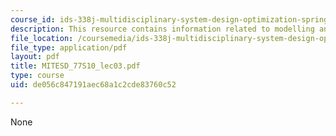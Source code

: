 ```yaml
---
course_id: ids-338j-multidisciplinary-system-design-optimization-spring-2010
description: This resource contains information related to modelling and simulation.
file_location: /coursemedia/ids-338j-multidisciplinary-system-design-optimization-spring-2010/de056c847191aec68a1c2cde83760c52_MITESD_77S10_lec03.pdf
file_type: application/pdf
layout: pdf
title: MITESD_77S10_lec03.pdf
type: course
uid: de056c847191aec68a1c2cde83760c52

---
```

None